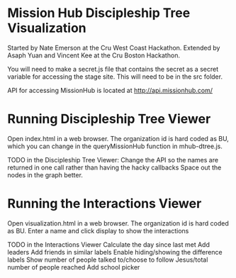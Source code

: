 # Mission Hub Discipleship Tree Visualization
Started by Nate Emerson at the Cru West Coast Hackathon.
Extended by Asaph Yuan and Vincent Kee at the Cru Boston Hackathon.

You will need to make a secret.js file that contains the secret as a secret variable for accessing the stage site. This will need to be in the src folder.

API for accessing MissionHub is located at http://api.missionhub.com/

# Running Discipleship Tree Viewer
Open index.html in a web browser. The organization id is hard coded as BU, which you can change in the queryMissionHub function in mhub-dtree.js.

TODO in the Discipleship Tree Viewer:
Change the API so the names are returned in one call rather than having the hacky callbacks
Space out the nodes in the graph better.

# Running the Interactions Viewer
Open visualization.html in a web browser. The organization id is hard coded as BU.
Enter a name and click display to show the interactions

TODO in the Interactions Viewer
Calculate the day since last met
Add leaders
Add friends in similar labels
Enable hiding/showing the difference labels
Show number of people talked to/choose to follow Jesus/total number of people reached
Add school picker
